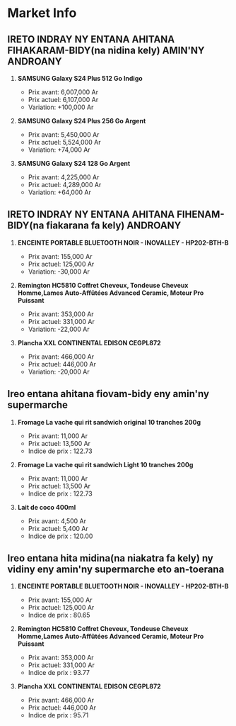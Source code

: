 # Market Info

## IRETO INDRAY NY ENTANA AHITANA FIHAKARAM-BIDY(na nidina kely) AMIN'NY ANDROANY

1. **SAMSUNG Galaxy S24 Plus 512 Go Indigo**
   - Prix avant: 6,007,000 Ar
   - Prix actuel: 6,107,000 Ar
   - Variation: +100,000 Ar

2. **SAMSUNG Galaxy S24 Plus 256 Go Argent**
   - Prix avant: 5,450,000 Ar
   - Prix actuel: 5,524,000 Ar
   - Variation: +74,000 Ar

3. **SAMSUNG Galaxy S24 128 Go Argent**
   - Prix avant: 4,225,000 Ar
   - Prix actuel: 4,289,000 Ar
   - Variation: +64,000 Ar

## IRETO INDRAY NY ENTANA AHITANA FIHENAM-BIDY(na fiakarana fa kely) ANDROANY

1. **ENCEINTE PORTABLE BLUETOOTH NOIR - INOVALLEY - HP202-BTH-B**
   - Prix avant: 155,000 Ar
   - Prix actuel: 125,000 Ar
   - Variation: -30,000 Ar

2. **Remington HC5810 Coffret Cheveux, Tondeuse Cheveux Homme,Lames Auto-Affûtées Advanced Ceramic, Moteur Pro Puissant**
   - Prix avant: 353,000 Ar
   - Prix actuel: 331,000 Ar
   - Variation: -22,000 Ar

3. **Plancha XXL CONTINENTAL EDISON CEGPL872**
   - Prix avant: 466,000 Ar
   - Prix actuel: 446,000 Ar
   - Variation: -20,000 Ar

## Ireo entana ahitana fiovam-bidy eny amin'ny supermarche

1. **Fromage La vache qui rit sandwich original 10 tranches 200g**
   - Prix avant: 11,000 Ar
   - Prix actuel: 13,500 Ar
   - Indice de prix : 122.73

2. **Fromage La vache qui rit sandwich Light 10 tranches 200g**
   - Prix avant: 11,000 Ar
   - Prix actuel: 13,500 Ar
   - Indice de prix : 122.73

3. **Lait de coco 400ml**
   - Prix avant: 4,500 Ar
   - Prix actuel: 5,400 Ar
   - Indice de prix : 120.00

## Ireo entana hita midina(na niakatra fa kely) ny vidiny eny amin'ny supermarche eto an-toerana

1. **ENCEINTE PORTABLE BLUETOOTH NOIR - INOVALLEY - HP202-BTH-B**
   - Prix avant: 155,000 Ar
   - Prix actuel: 125,000 Ar
   - Indice de prix : 80.65

2. **Remington HC5810 Coffret Cheveux, Tondeuse Cheveux Homme,Lames Auto-Affûtées Advanced Ceramic, Moteur Pro Puissant**
   - Prix avant: 353,000 Ar
   - Prix actuel: 331,000 Ar
   - Indice de prix : 93.77

3. **Plancha XXL CONTINENTAL EDISON CEGPL872**
   - Prix avant: 466,000 Ar
   - Prix actuel: 446,000 Ar
   - Indice de prix : 95.71

